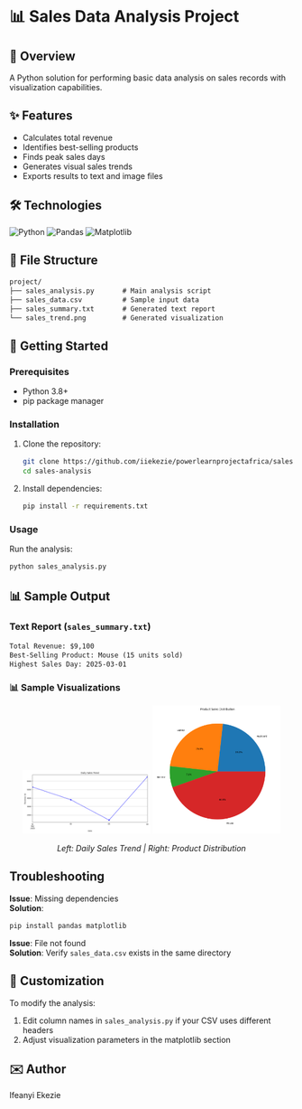 
# 📊 Sales Data Analysis Project

## 📌 Overview
A Python solution for performing basic data analysis on sales records with visualization capabilities.

## ✨ Features
- Calculates total revenue
- Identifies best-selling products
- Finds peak sales days
- Generates visual sales trends
- Exports results to text and image files

## 🛠️ Technologies
![Python](https://img.shields.io/badge/Python-3.8+-blue?logo=python)
![Pandas](https://img.shields.io/badge/Pandas-1.0+-blue?logo=pandas)
![Matplotlib](https://img.shields.io/badge/Matplotlib-3.0+-blue?logo=matplotlib)

## 📂 File Structure
```
project/
├── sales_analysis.py       # Main analysis script
├── sales_data.csv          # Sample input data
├── sales_summary.txt       # Generated text report
└── sales_trend.png         # Generated visualization
```

## 🚀 Getting Started

### Prerequisites
- Python 3.8+
- pip package manager

### Installation
1. Clone the repository:
   ```bash
   git clone https://github.com/iiekezie/powerlearnprojectafrica/sales-analysis.git
   cd sales-analysis
   ```

2. Install dependencies:
   ```bash
   pip install -r requirements.txt
   ```

### Usage
Run the analysis:
```bash
python sales_analysis.py
```

## 📊 Sample Output

### Text Report (`sales_summary.txt`)
```
Total Revenue: $9,100
Best-Selling Product: Mouse (15 units sold) 
Highest Sales Day: 2025-03-01
```

### 📊 Sample Visualizations

<div align="center">
  <img src="https://github.com/iiekezie/powerlearnprojectafrica/raw/main/sales_analysis/daily_sales_trend.png" width="45%">
  <img src="https://github.com/iiekezie/powerlearnprojectafrica/raw/main/sales_analysis/product_sales_distribution.png" width="45%">
  <p><em>Left: Daily Sales Trend | Right: Product Distribution</em></p>
</div>

##   Troubleshooting
**Issue**: Missing dependencies  
**Solution**:  
```bash
pip install pandas matplotlib
```

**Issue**: File not found  
**Solution**: Verify `sales_data.csv` exists in the same directory

## 📝 Customization
To modify the analysis:
1. Edit column names in `sales_analysis.py` if your CSV uses different headers
2. Adjust visualization parameters in the matplotlib section




## ✉️ Author
Ifeanyi Ekezie 
